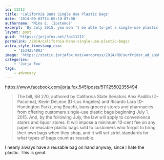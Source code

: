 ```yaml
---
id: 11212
title: 'California Bans Single Use Plastic Bags'
date: '2014-09-03T14:00:19-07:00'
authorname: 'Mika E. (Ipstenu)'
excerpt: 'By July 2015, you won''t be able to get a single-use plastic bag at grocery stores and pharmacies in California!'
layout: post
guid: 'https://jorjafox.net/?p=11212'
permalink: /2014/california-bans-single-use-plastic-bags/
astra_style_timestamp_css:
    - '1634254003'
image: 'https://static.jorjafox.net/wordpress/2014/09/surfrider_ad_sushi_lowresFINAL.jpg'
categories:
    - 'Jorja Fox'
tags:
    - advocacy
---
```


https://www.facebook.com/jorja.fox.545/posts/511125502355494
<blockquote>The bill, SB 270, authored by California State Senators Alex Padilla (D-Pacoima), Kevin DeLeon (D-Los Angeles) and Ricardo Lara (D-Huntington Park/Long Beach), bans grocery stores and pharmacies from offering customers single-use plastic bags beginning July 1, 2015. And, by the following July, the law will apply to convenience stores and liquor stores. It will impose a minimum 10-cent fee on any paper or reusable plastic bags sold to customers who forgot to bring their own bags when they shop, and it will set strict standards for what types of bags count as reusable.</blockquote>
I nearly always have a reusable bag on hand anyway, since I hate the plastic. This is great.
